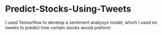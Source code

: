 # Predict-Stocks-Using-Tweets
I used Tensorflow to develop a sentiment analysys model, which I used on tweets to predict how certain stocks would preform
